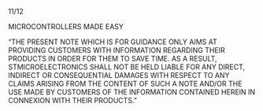 11/12

MICROCONTROLLERS MADE EASY

“THE PRESENT NOTE WHICH IS FOR GUIDANCE ONLY AIMS AT PROVIDING CUSTOMERS WITH INFORMATION REGARDING THEIR PRODUCTS IN ORDER FOR THEM TO SAVE TIME. AS A RESULT, STMICROELECTRONICS SHALL NOT BE HELD LIABLE FOR ANY DIRECT, INDIRECT OR CONSEQUENTIAL DAMAGES WITH RESPECT TO ANY CLAIMS ARISING FROM THE CONTENT OF SUCH A NOTE AND/OR THE USE MADE BY CUSTOMERS OF THE INFORMATION CONTAINED HEREIN IN CONNEXION WITH THEIR PRODUCTS.”